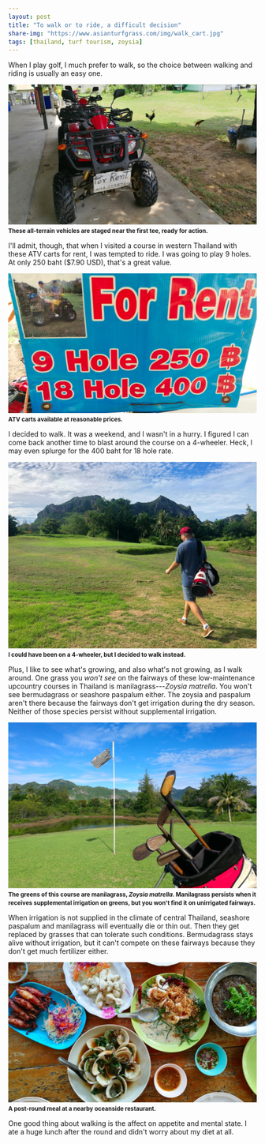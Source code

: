 ```yaml
---
layout: post
title: "To walk or to ride, a difficult decision"
share-img: "https://www.asianturfgrass.com/img/walk_cart.jpg"
tags: [thailand, turf tourism, zoysia]
---
```


When I play golf, I much prefer to walk, so the choice between walking and riding is usually an easy one.

![all terrain vehicles for rent as golf carts at a course in Thailand](/img/cart.jpg)
<small><strong>These all-terrain vehicles are staged near the first tee, ready for action.</strong></small>

I'll admit, though, that when I visited a course in western Thailand with these ATV carts for rent, I was tempted to ride. I was going to play 9 holes. At only 250 baht ($7.90 USD), that's a great value.

![sign describing the ATV rental prices at a golf course in Thailand](/img/cart_sign.jpg)
<small><strong>ATV carts available at reasonable prices.</strong></small>

I decided to walk. It was a weekend, and I wasn't in a hurry. I figured I can come back another time to blast around the course on a 4-wheeler. Heck, I may even splurge for the 400 baht for 18 hole rate. 

![walking with golf clubs at a course in Thailand](/img/walking.jpg)
<small><strong>I could have been on a 4-wheeler, but I decided to walk instead.</strong></small>

Plus, I like to see what's growing, and also what's not growing, as I walk around. One grass you *won't see* on the fairways of these low-maintenance upcountry courses in Thailand is manilagrass---*Zoysia matrella*. You won't see bermudagrass or seashore paspalum either. The zoysia and paspalum aren't there because the fairways don't get irrigation during the dry season. Neither of those species persist without supplemental irrigation.

![hickory-shafted golf clubs on the 4th green at a course in Thailand](/img/dolphin_4green.jpg)
<small><strong>The greens of this course are manilagrass, *Zoysia matrella*. Manilagrass persists when it receives supplemental irrigation on greens, but you won't find it on unirrigated fairways.</strong></small>

When irrigation is not supplied in the climate of central Thailand, seashore paspalum and manilagrass will eventually die or thin out. Then they get replaced by grasses that can tolerate such conditions. Bermudagrass stays alive without irrigation, but it can't compete on these fairways because they don't get much fertilizer either. 

![a seafood lunch in Thailand](/img/lunch.jpg)
<small><strong>A post-round meal at a nearby oceanside restaurant.</strong></small>

One good thing about walking is the affect on appetite and mental state. I ate a huge lunch after the round and didn't worry about my diet at all.
